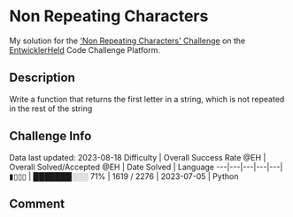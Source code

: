 # Non Repeating Characters

My solution for the ['Non Repeating Characters' Challenge](https://platform.entwicklerheld.de/challenge/non-repeating-characters?technology=Python) on the [EntwicklerHeld](https://platform.entwicklerheld.de/) Code Challenge Platform.

## Description
Write a function that returns the first letter in a string, which is not repeated in the rest of the string

## Challenge Info
Data last updated: 2023-08-18
Difficulty | Overall Success Rate @EH | Overall Solved/Accepted @EH | Date Solved | Language
---|---|---|---|---|
▮▯▯▯ | ███████░░░ 71% | 1619 / 2276 | 2023-07-05 | Python

## Comment
